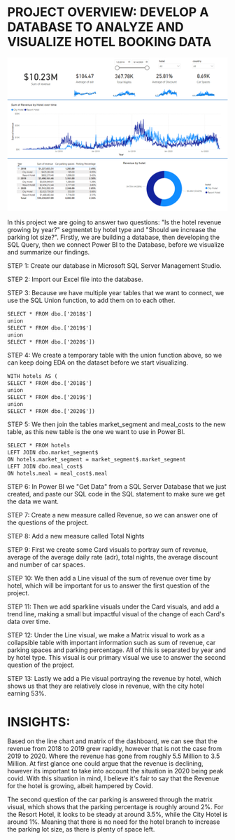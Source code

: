 # PROJECT OVERVIEW: DEVELOP A DATABASE TO ANALYZE AND VISUALIZE HOTEL BOOKING DATA

![](images/HotelChain.jpg)

In this project we are going to answer two questions: "Is the hotel revenue growing by year?" segmentet by hotel type and "Should we increase the parking lot size?". Firstly, we are building a database, then developing the SQL Query, then we connect Power BI to the Database, before we visualize and summarize our findings. 

STEP 1: Create our database in Microsoft SQL Server Management Studio.

STEP 2: Import our Excel file into the database.

STEP 3: Because we have multiple year tables that we want to connect, we use the SQL Union function, to add them on to each other.
	
	SELECT * FROM dbo.['2018$']
	union
	SELECT * FROM dbo.['2019$']
	union
	SELECT * FROM dbo.['2020$'])

STEP 4: We create a temporary table with the union function above, so we can keep doing EDA on the dataset before we start visualizing.
	
	WITH hotels AS (
	SELECT * FROM dbo.['2018$']
	union
	SELECT * FROM dbo.['2019$']
	union
	SELECT * FROM dbo.['2020$'])

STEP 5: We then join the tables market_segment and meal_costs to the new table, as this new table is the one we want to use in Power BI.
	
	SELECT * FROM hotels
	LEFT JOIN dbo.market_segment$ 
	ON hotels.market_segment = market_segment$.market_segment
	LEFT JOIN dbo.meal_cost$
	ON hotels.meal = meal_cost$.meal


STEP 6: In Power BI we "Get Data" from a SQL Server Database that we just created, and paste our SQL code in the SQL statement to make sure we get the data we want. 

STEP 7: Create a new measure called Revenue, so we can answer one of the questions of the project. 

STEP 8: Add a new measure called Total Nights

STEP 9: First we create some Card visuals to portray sum of revenue, average of the average daily rate (adr), total nights, the average discount and number of car spaces. 

STEP 10: We then add a Line visual of the sum of revenue over time by hotel, which will be important for us to answer the first question of the project.

STEP 11: Then we add sparkline visuals under the Card visuals, and add a trend line, making a small but impactful visual of the change of each Card's data over time.

STEP 12: Under the Line visual, we make a Matrix visual to work as a collapsible table with important information such as sum of revenue, car parking spaces and parking percentage. All of this is separated by year and by hotel type. This visual is our primary visual we use to answer the second question of the project. 

STEP 13: Lastly we add a Pie visual portraying the revenue by hotel, which shows us that they are relatively close in revenue, with the city hotel earning 53%.

# INSIGHTS: 
Based on the line chart and matrix of the dashboard, we can see that the revenue from 2018 to 2019 grew rapidly, however that is not the case from 2019 to 2020. Where the revenue has gone from roughly 5.5 Million to 3.5 Million. At first glance one could argue that the revenue is declining, however its important to take into account the situation in 2020 being peak covid. With this situation in mind, I believe it's fair to say that the Revenue for the hotel is growing, albeit hampered by Covid. 

The second question of the car parking is answered through the matrix visual, which shows that the parking percentage is roughly around 2%. For the Resort Hotel, it looks to be steady at around 3.5%, while the City Hotel is around 1%. Meaning that there is no need for the hotel branch to increase the parking lot size, as there is plenty of space left.
